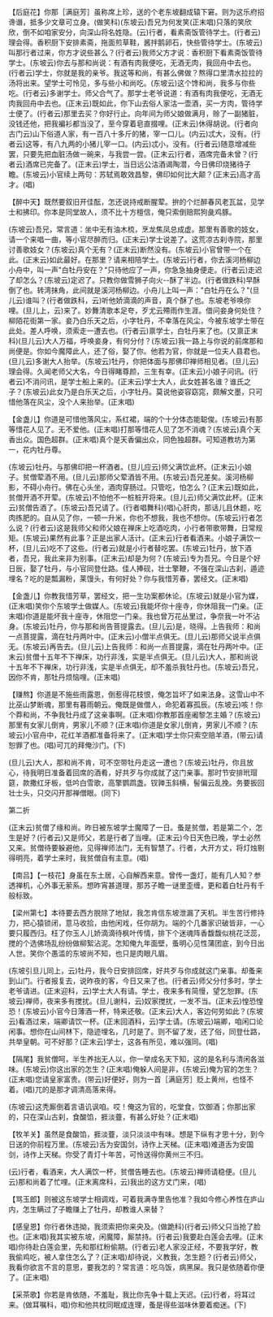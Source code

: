 <!-- { "loadSidebar": true } -->
【后庭花】你那［满庭芳］虽称席上珍，送的个老东坡翻成辕下窘。则为这乐府招谗谮，抵多少文章可立身。(做笑科)(东坡云)吾兄为何发笑(正末唱)只落的笑欣欣，倒不如咱家安分，向深山将名姓隐。(云)行者，看素斋饭管待学士。(行者云)理会得。香积厨下安排素斋，拖面煎草鞋，酱拌鹅卵石，快些管待学士。(东坡云)叫那行者过来，你方才说些甚么？(行者云)我师父方才说：香积厨下看素斋饭管待学士。(东坡云)你去与那和尚说：有酒有肉我便吃，无酒无肉，我回舟中去也。(行者云)学士，你就是我的亲爷。我这等和尚，有甚么佛做？熬得口里清水拉拉的汤将出来。望学士可怜见，多与些小和尚吃。(东坡云)这个馋和尚，我多与你些吃。(行者云)多谢学士。师父合气了。那学士老爷说道：有酒有肉我便吃，无酒无肉我回舟中去也。(正末云)既如此，你下山去俗人家沽一壶酒，买一方肉，管待学士便了。(行者云)那里去买？你好行止。向年间为师父娘做满月，赊了一副猪脏，没钱还他，把我褊衫都当没了，至今穿着皂直掇哩。(正末云)休得胡说。(行者向古门云)山下俗道人家，有一百八十多斤的猪，宰一口儿。(内云)忒大，没有。(行者云)这等，有八九两的小猪儿宰一口。(内云)忒小，没有。(行者云)随意增减些罢，只要先把血脏汤做一碗来，与我尝一尝。(正末云)行者，酒席完备未曾？(行者云)酒席已完备了。(正末云)学士，当日远公沽酒谒陶潜，今日佛印烧猪待子瞻。(东坡云)小官续上两句：苏轼焉敢效昌黎，佛印如何比大颠？(正末云)高才高才。(唱)

【醉中天】既然要叙旧开佳酝，怎还说持戒断腥荤。拚的个烂醉春风老瓦盆，见学士和拂印。你本是同堂故人，须不比十方檀信，俺只索倒赔熙狗彘鸡豚。

(东坡云)吾兄，常言道：坐中无有油木梳，烹龙焦凤总成虚。那里有善歌的妓女，请一个来唱一曲，等小官尽醉而归。(正末云)学士说差了。这荒凉古刹寺院，那里讨善歌妓女？(东坡云)真个无有？(正末云)断然没有。(东坡云)小官曾带一个在此。(正末云)如此最好。在那里？请来相陪学士。(东坡云)行者，你去溪河杨柳边小舟中，叫一声"白牡丹安在？"只待他应了一声，你急急抽身便走。(行者云)走迟了却怎么？(东坡云)定迟了。只教你做雪狮子向火--酥了半边。(行者做跌科)早酥倒了也。转湾抹角，此间就是溪河杨柳边。小舟儿上叫一声："白牡丹在么？"(旦儿云)谁叫？(行者做跌科，云)听他娇滴滴的声音，真个酥了也。东坡老爷唤你哩。(旦儿上，云)来了。妙舞清歌本足夸，歹尤云殢雨作生涯。借问妾身何处住？柳陌花街第一家。妾乃白乐天之后，小字牡丹，不幸落在风尘，今被东坡学士带在此处。差人呼唤，须索走一遭去也。(行者云)禀学士，白牡丹来了也。(又禀正末科)(旦儿云)大人万福，呼唤妾身，有何分付？(东坡云)我一路上与你说的前席那和尚便是。你如今魔障此人，还了俗，娶了你。他若为官，你就是一位夫人县君也。(旦儿云)多谢大人抬举。(东坡云)牡丹，你把体面与那佛印禅师相见者。(旦儿云)理会得。久闻老师父大名，今日得睹尊颜，三生有幸。(正末云)小娘子问讯。(行者云)不消问讯，是学士船上来的。(正末云)学士大人，此女姓甚名谁？谁氏之子？(东坡云)此女乃是白乐天之后，小字牡丹。莫说他姿容窈窕，颇解文墨，只可惜他落在风尘，没个人来抬举。(正末唱)

【金盏儿】你道是可惜他落风尘，系红裙，端的个十分体态能聪俊。(东坡云)有那等惜花人见了。无不爱他。(正末唱)打那等惜花人见了怎不消魂？(东坡云)真个天香出众。国色超群。(正末唱)真个是天香偏出众，同色独超群。可知道教坊为第一，花内牡丹尊。

(东坡云)牡丹。与那佛印把一杯酒者。(旦儿应云)师父满饮此杯。(正末云)小娘子。贫僧荤酒不用。(旦儿云)那师父荤酒皆不用。(东坡云)吾兄差矣。溪河杨柳影，不碍小舟行。佛在心头坐，酒肉穿肠过。只管吃，怕怎么？(正末云)既如此，贫僧开酒不开荤。(东坡云)不怕他不一桩桩开将来。(旦儿云)师父满饮此杯。(正末云)贫僧告酒了。(东坡云)吾兄请了。(行者唱舞科)(唱)心肝肉，那话儿且休题，吃肉拣肥的。自从见了你，一顿一升米，你也不想我，我也不想你。(东坡云)行者怎么说？(行者云)这是我师父和师父娘在禅床上吃酒吃肉，小行者带歌带舞，日常规矩。(东坡云)果然有此事？正是出家人活计。(正末云)行者看酒来。小娘子满饮一杯，(旦儿云)吃不了这些。(行者云)就是小行者替吃罢。(东坡云)牡丹，放下酒者，吾兄，我此来非为别事。(正末云)却是为何？(东坡云)专为吾兄。今日是个好日辰，娶了牡丹，与小官同登仕路。佳人捧砚，壮士擎鞭，不强在深山古刹，遁迹埋名？吃的是瓢漏粉，莱馒头，有何好处？你与我惜芳春，罢经文。(正末唱)

【金盏儿】你教我惜芳草，罢经文，把一生功案都休论。(东坡云)就是小官为媒，(正末唱)笑你个东坡学士做媒人。(东坡云)我能坏你十座寺，你休阻我一门亲。(正末唱)你道是能坏我十座寺，休阻您一门亲。我也曾万花丛里过，争奈我一叶不沾身。(东坡云)牡丹，你与那和尚告菩提露去。(旦儿云)是，晓得。上告我师：和尚一点菩提露，滴在牡丹两叶中。(正末云)小僧半点俱无。(旦儿云)那师父说半点俱无。(东坡云)再告去。(旦儿云)上告我师：和尚一点菩提露，滴在牡丹两叶中。(正末云)贫僧十五年不下禅床，功行非浅，实是半点俱无。(旦儿云)大人，那和尚说十五年不下禅床，功行非浅，实是半点俱无，却不羞杀我牡丹也。(东坡云)吾兄，因你不肯，那牡丹烦恼哩。(正末唱)

【赚熬】你道是不施些雨露恩，倒惹得花枝恨，俺怎旨坏了如来法身。这雪山中不比巫山梦断魂，那里有暮雨朝云。俺既是做僧人，命犯着寡孤辰。(东坡云)咳！你个莽和尚，不争我牡丹成了这亲事啊。(正末唱)你教那首座阇黎怎主婚？(东坡云)那里有女家儿倒肯，男家儿不顺？(正末唱)你道是女家儿倒肯，男家儿不顺？(东坡云)小官舟中，花红羊酒都准备将来了。(正末唱)学士你只索空赔羊酒，(带云)请恕罪了也。(唱)可兀的拜俺沙门。(下)

(旦儿云)大人，那和尚不肯，可不空带牡丹走这一遭也？(东坡云)牡丹，你且放心，待我明日准备着回席的酒肴，好共歹与你成就了这门亲事。那时节安排玳瑁筵，款撒红牙板，低吟白雪歌，高擎鹦鹉盏。钗亸玉斜横，髻偏云乱挽。务要扳回壮士头，只交闪开那禅僧眼。(同下)


第二折

(正末云)贫僧了缘和尚。昨日被东坡学士魔障了一日。蚤是贫僧，若是第二个，怎生是好？(行者云)又是师父，若是行者了当哩。(正末云)今日天色已晚，学士必然又来。贫僧待要躲避他，见得禅师法门，无有智慧了。行者，大开方丈，将灯烛剔得明亮，着学士来时，我贫僧自有主意。(唱)

【南吕】【一枝花】身虽在东土居，心自解西来意。曾传一盏灯，能有几人知？参透禅机，心外事无萦系。想昨宵甚道理，那苏子瞻一谜里歪缠，更和着白牡丹有千般标致。

【梁州第七】本待要去西方脱除了地狱，我怎肯信东坡泄漏了天机。半生苦行修持力，把心猿锁闭，意马收拾，由他闲戏，任你胡为。端的个几番家识破皆非，一心要只履西归。枉了你玉人儿娇滴滴待枫叶传情，排下个迷魂阵香馥馥似桃花泛蕊，搅的个选佛场乱纷纷做柳絮沾泥。怎知俺九年面壁，蚤明心见性蒲团底，到今日出人世。笑你个愚滥的东坡尚不知，也只是肉眼凡眉。

(东坡引旦儿同上，云)牡丹，我今日安排回席，好共歹与你成就这门亲事。却蚤来到山门。行者报复去，说昨夜的客，今日又来了也。(行者云)师父分付多时，学士老爷请进。(正末迎科，云)学士大人有请。学士，夜来多有简慢，望乞恕罪。(东坡云)禅师，夜来多有搅扰。(旦儿谢科，云)奴家搅扰，一发不当。(正末云)惶恐惶恐！(东坡云)小官今日薄酒一杯，特来还敬。(正末云)大人，客边何劳如此？(东坡云)看酒过来，端卿请饮一杯。(正末回酒科，云)学士请。(东坡云)端卿，咱闲口论闲事。想你在山间林下，隐迹埋名，几时是了。则不留了发，还了俗，同登仕路，共举皇朝。可不好那？(正末云)学士，这各有所见，难以强同。(唱)

【隔尾】我贫僧呵，半生养拙无人以，你一举成名天下知，这的是名利与清闲各滋味。(东坡云)你这出家的怎生？(正末唱)俺躲人间是非，(东坡云)俺为官的怎生？(正末唱)您请皇家富贵。(带云)好便好，则为一首［满庭芳］贬上黄州，也怪不着。(唱)兀的是那才调清高落来得。

(东坡云)这秃厮倒着言语讥讽咱。哎！俺这为官的，吃堂食，饮御酒；你那出家的，只在深山古刹，食酸馅，捱淡虀，有甚么好处？(正末唱)

【牧羊关】虽然是食酸馅，捱淡虀，淡只淡淡中有味。想是下纵有才思十分，到今日送的你前程万里。(东坡云)舌为安国剑，诗作上天梯。(正末唱)难道舌为安国剑，诗作上天梯。你受了青灯十年苦，可怜送得你黄州三不归。

(云)行者，看酒来，大人满饮一杯，贫僧告睡去也。(东坡云)禅师请稳便。(旦儿云)那和尚着了忙哩。(正末离席科，云)我出的这方丈门来，(唱)

【骂玉郎】则被这东坡学士相调戏，可着我满寺里告他准？我如今修心养性在庐山内，怎生瞒过了子瞻赚上了牡丹，却教谁人来替？

【感皇恩】你行者休违拗，我须索把你来央及。(做跪科)(行者云)师父只当抢了脸也。(正末唱)我其实被东坡，闲魔障，厮禁持。(行者云)我要赴白莲会去哩。(正末唱)你待赴白莲会里，先和那红粉偷期。(行者云)老人家没正经，不要我学好，教我偷鸡吃，被人拿住怎么了？(正末唱)却待说，义教我，怎生题？(行者云)师父，我看你欲言不言的意思，要我怎的？常言道：吃乌饭，病黑屎。我只是依随着你便了。(正末唱)

【采茶歌】你若是肯依随，不羞耻，我比你先争十载上天迟。(云)行者，将耳过来。(做耳嘱科，唱)你和他共枕同眠成连理，蚤是得些滋味休要着痴迷。(下)

